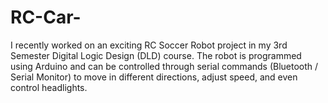 # RC-Car-
I recently worked on an exciting RC Soccer Robot project in my 3rd Semester Digital Logic Design (DLD) course. The robot is programmed using Arduino and can be controlled through serial commands (Bluetooth / Serial Monitor) to move in different directions, adjust speed, and even control headlights.
